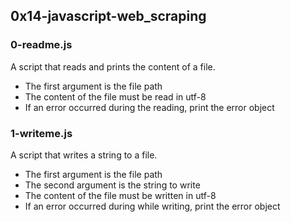 ## 0x14-javascript-web_scraping

### 0-readme.js
A script that reads and prints the content of a file.
* The first argument is the file path
* The content of the file must be read in utf-8
* If an error occurred during the reading, print the error object

### 1-writeme.js
A script that writes a string to a file.
* The first argument is the file path
* The second argument is the string to write
* The content of the file must be written in utf-8
* If an error occurred during while writing, print the error object

### 
